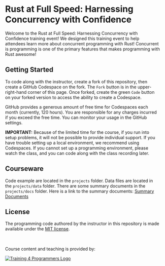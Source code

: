# Rust at Full Speed: Harnessing Concurrency with Confidence

Welcome to the Rust at Full Speed: Harnessing Concurrency with Confidence training event! We designed this training event to help attendees learn more about concurrent programming with Rust! Concurrent is programming is one of the primary features that makes programming with Rust awesome!

## Getting Started

To code along with the instructor, create a fork of this repository, then create a GitHub Codespace on the fork. The `Fork` button is in the upper-right-hand corner of this page. Once forked, create the green `Code` button on your forked version to access the ability to create a Codespace.

GitHub provides a generous amount of free time for Codespaces each month (currently, 120 hours). You are responsible for any charges incurred if you exceed the free time. You can monitor your usage in the GitHub settings.

**IMPORTANT:** Because of the limited time for the course, if you run into setup problems, it will not be possible to provide individual support. If you have trouble setting up a local environment, we recommend using Codespaces. If you cannot set up a programming environment, please watch the class, and you can code along with the class recording later.

## Courseware

Code example are located in the `projects` folder. Data files are located in the `projects/data` folder. There are some summary documents in the `projects/docs` folder. Here is a link to the summary documents: [Summary Documents](./projects/docs/README.md)

## License

The programming code authored by the instructor in this repository is made available under the [MIT license](LICENSE).

<br><br>
Course content and teaching is provided by:<br>

[![Training 4 Programmers Logo](https://imagedelivery.net/VKawrzTPdVOU6XYN26Rvmg/1d56b364-4858-4cc6-84d5-89e14ce8e100/public "Training 4 Programmers Logo")](https://www.training4programmers.com)
